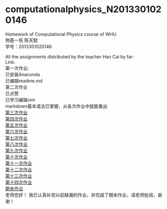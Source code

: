 # computationalphysics_N2013301020146
Homework of Computational Physics course of WHU  
物基一班  陈天懿  
学号：2013301020146

All the assignments distributed by the teacher Hao Cai by far:  
Link:  
第一次作业:  
已安装Anaconda  
已编辑readme.md  
第二次作业  
已点赞  
已学习编辑vim  
markdown基本语法已掌握，从各次作业中就能看出  
[第三次作业](https://github.com/NABLAfai/computationalphysics_N2013301020146/blob/master/the%203rd%20homework.md)  
[第四次作业](https://github.com/NABLAfai/computationalphysics_N2013301020146/blob/master/the%204th%20homework.md)  
[第五次作业](https://github.com/NABLAfai/computationalphysics_N2013301020146/blob/master/the%205th%20homework.md)  
[第六次作业](https://www.zybuluo.com/NABLAfai/note/408520)  
[第七次作业](https://www.zybuluo.com/NABLAfai/note/409236)  
[第八次作业](https://www.zybuluo.com/NABLAfai/note/410043)  
[第九次作业](https://www.zybuluo.com/NABLAfai/note/410463)  
[第十次作业](https://www.zybuluo.com/NABLAfai/note/410950)  
[第十一次作业](https://www.zybuluo.com/NABLAfai/note/409216)  
[第十二次作业](https://www.zybuluo.com/NABLAfai/note/411902)  
[第十三次作业](https://www.zybuluo.com/NABLAfai/note/411937)  
[第十四次作业](https://www.zybuluo.com/NABLAfai/note/411987)  
[期末作业](https://www.zybuluo.com/NABLAfai/note/410241)  
老师您好！
我已认真补完以前缺漏的作业，并完成了期末作业，请老师批阅，谢谢！
